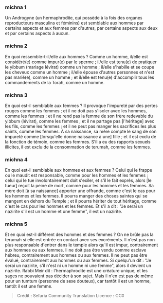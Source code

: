 
### michna 1
Un Androgyne (un hermaphrodite, qui possède à la fois des organes reproducteurs masculins et féminins) est semblable aux hommes par certains aspects et aux femmes par d'autres, par certains aspects aux deux et par certains aspects à aucun.

### michna 2
En quoi ressemble-t-il/elle aux hommes ? Comme un homme, il/elle est considéré(e) comme impur(e) par le sperme ; il/elle est tenu(e) de pratiquer le yibbum (mariage lévirat) comme un homme ; il/elle s'habille et se coupe les cheveux comme un homme ; il/elle épouse d'autres personnes et n'est pas marié(e), comme un homme ; et il/elle est tenu(e) d'accomplir tous les commandements de la Torah, comme un homme.

### michna 3
En quoi est-il semblable aux femmes ? Il provoque l'impureté par des pertes rouges comme les femmes ; et il ne doit pas s'isoler avec les hommes, comme les femmes ; et il ne rend pas la femme de son frère redevable du yibbum (lévirat), comme les femmes ; et il ne partage pas [l'héritage] avec les fils, comme les femmes ; et il ne peut pas manger les sacrifices les plus saints, comme les femmes. À sa naissance, sa mère compte le sang de son impureté comme [lorsqu'elle donne naissance à une] fille ; et il est exclu de la fonction de témoin, comme les femmes. S'il a eu des rapports sexuels illicites, il est exclu de la consommation de terumah, comme les femmes.

### michna 4
En quoi est-il semblable aux hommes et aux femmes ? Celui qui le frappe ou le maudit est responsable, comme pour les hommes et les femmes ; celui qui le tue involontairement doit s'exiler, et s'il le fait exprès, alors [le tueur] reçoit la peine de mort, comme pour les hommes et les femmes. Sa mère doit [à sa naissance] apporter une offrande, comme c'est le cas pour les hommes et les femmes. Il pourra manger des choses saintes qui se mangent en dehors du Temple ; et il pourra hériter de tout héritage, comme c'est le cas pour les hommes et les femmes. Et s'il a dit : "Je serai un nazirite s'il est un homme et une femme", il est un nazirite.

### michna 5
Et en quoi est-il différent des hommes et des femmes ? On ne brûle pas la terumah si elle est entrée en contact avec ses excréments. Il n'est pas non plus responsable d'entrer dans le temple alors qu'il est impur, contrairement aux hommes ou aux femmes. Il ne doit pas être vendu comme esclave hébreu, contrairement aux hommes ou aux femmes. Il ne peut pas être évalué, contrairement aux hommes ou aux femmes. Si quelqu'un dit : "Je serai un nazirite, s'il n'est ni un homme ni une femme", alors il devient un nazirite. Rabbi Meir dit : l'hermaphrodite est une créature unique, et les sages ne pouvaient pas décider à son sujet. Mais il n'en est pas de même pour un tumtum (personne de sexe douteux), car tantôt il est un homme, tantôt il est une femme.

>Crédit : Sefaria Community Translation
>Licence : CC0